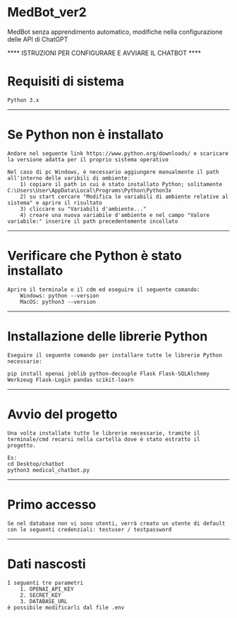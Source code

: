 # MedBot_ver2
MedBot senza apprendimento automatico, modifiche nella configurazione delle API di ChatGPT

**** ISTRUZIONI PER CONFIGURARE E AVVIARE IL CHATBOT ****

# Requisiti di sistema
	Python 3.x
	
-----------------------------------------------------------------------------------------------------------------------------

# Se Python non è installato
	Andare nel seguente link https://www.python.org/downloads/ e scaricare la versione adatta per il proprio sistema operativo

	Nel caso di pc Windows, è necessario aggiungere manualmente il path all'interno delle varibili di ambiente:
		1) copiare il path in cui è stato installato Python; solitamente C:\Users\User\AppData\Local\Programs\Python\Python3x
		2) su start cercare "Modifica le variabili di ambiente relative al sistema" e aprire il risultato
		3) cliccare su "Variabili d'ambiente..."
		4) creare una nuova variabile d'ambiente e nel campo "Valore variabile:" inserire il path precedentemente incollato

-----------------------------------------------------------------------------------------------------------------------------

# Verificare che Python è stato installato
	Aprire il terminale o il cdm ed eseguire il seguente comando:
		Windows: python --version
		MacOS: python3 --version

-----------------------------------------------------------------------------------------------------------------------------

# Installazione delle librerie Python
	Eseguire il seguente comando per installare tutte le librerie Python necessarie:

	pip install openai joblib python-decouple Flask Flask-SQLAlchemy Werkzeug Flask-Login pandas scikit-learn

-----------------------------------------------------------------------------------------------------------------------------

# Avvio del progetto
	Una volta installate tutte le librerie necessarie, tramite il terminale/cmd recarsi nella cartella dove è stato estratto il progetto.

	Es:
	cd Desktop/chatbot
	python3 medical_chatbot.py

-----------------------------------------------------------------------------------------------------------------------------

# Primo accesso
	Se nel database non vi sono utenti, verrà creato un utente di default con le seguenti credenziali: testuser / testpassword

-----------------------------------------------------------------------------------------------------------------------------

# Dati nascosti
	I seguenti tre parametri 
		1. OPENAI_API_KEY
		2. SECRET_KEY
		3. DATABASE_URL
	è possibile modificarli dal file .env
